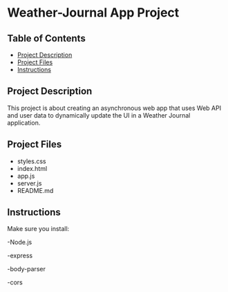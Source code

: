 # Weather-Journal App Project

## Table of Contents

* [Project Description](#project-description)
* [Project Files](#project-files)
* [Instructions](#instructions)

## Project Description

This project is about creating an asynchronous web app that uses Web API and user data to dynamically update the UI in a Weather Journal application.

## Project Files

- styles.css    
- index.html
- app.js
- server.js
- README.md

## Instructions

Make sure you install:

-Node.js

-express

-body-parser

-cors